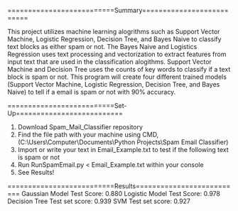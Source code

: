 ==========================Summary==========================

This project utilizes machine learning alogrithms such as Support Vector Machine, Logistic Regression, Decision Tree, and Bayes Naive to classify text blocks as either spam or not. The Bayes Naive and Logistics Regression uses text processing and vectorization to extract features from input text that are used in the classification alogithms. Support Vector Machine and Decision Tree uses the counts of key words to classify if a text block is spam or not. This program will create four different trained models (Support Vector Machine, Logistic Regression, Decision Tree, and Bayes Naive) to tell if a email is spam or not with 90% accuracy.

==========================Set-Up==========================
1. Download Spam_Mail_Classifier repository 
2. Find the file path with your machine using CMD, (C:\Users\Computer\Documents\Python Projects\Spam Email Classifier)
3. Import or write your text in Email_Example.txt to test if the following text is spam or not
4. Run RunSpamEmail.py < Email_Example.txt within your console
5. See Results!

==========================Results==========================
Gaussian Model Test Score: 0.880
Logistic Model Test Score: 0.978
Decision Tree Test set score: 0.939
SVM Test set score: 0.927
